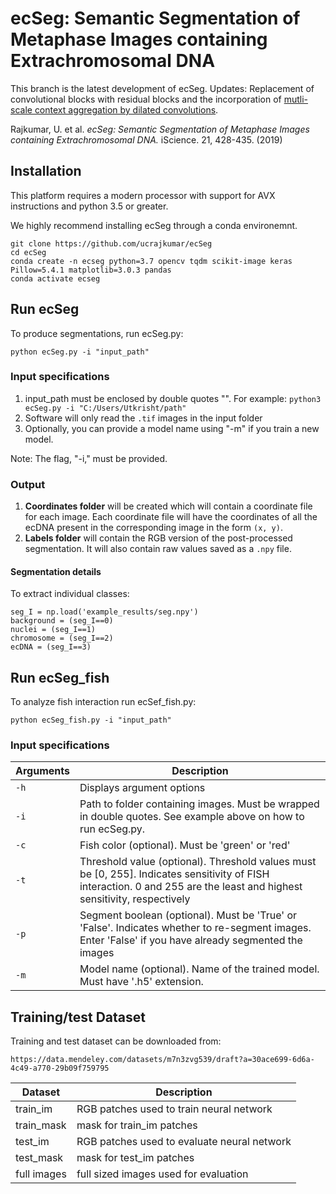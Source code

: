 # ecSeg: Semantic Segmentation of Metaphase Images containing Extrachromosomal DNA

This branch is the latest development of ecSeg. Updates: Replacement of convolutional blocks with residual blocks and the incorporation of [mutli-scale context aggregation by dilated convolutions](https://arxiv.org/abs/1511.07122).

Rajkumar, U. et al. *ecSeg: Semantic Segmentation of Metaphase Images containing Extrachromosomal DNA.* iScience. 21, 428-435. (2019)

## Installation
This platform requires a modern processor with support for AVX instructions and python 3.5 or greater. 

We highly recommend installing ecSeg through a conda environemnt.
```
git clone https://github.com/ucrajkumar/ecSeg
cd ecSeg
conda create -n ecseg python=3.7 opencv tqdm scikit-image keras Pillow=5.4.1 matplotlib=3.0.3 pandas
conda activate ecseg
```

## Run ecSeg
To produce segmentations, run ecSeg.py:
```
python ecSeg.py -i "input_path"
```

### Input specifications
1. input_path must be enclosed by double quotes "". For example: `python3 ecSeg.py -i "C:/Users/Utkrisht/path"`
2. Software will only read the `.tif` images in the input folder
4. Optionally, you can provide a model name using "-m" if you train a new model.

Note: The flag, "-i," must be provided.

### Output 
1. **Coordinates folder** will be created which will contain a coordinate file for each image. Each coordinate file will have the coordinates of all the ecDNA present in the corresponding image in the form `(x, y)`.
2.  **Labels folder** will contain the RGB version of the post-processed segmentation. It will also contain raw values saved as a `.npy` file.

#### Segmentation details

To extract individual classes:

```
seg_I = np.load('example_results/seg.npy')
background = (seg_I==0)
nuclei = (seg_I==1)
chromosome = (seg_I==2)
ecDNA = (seg_I==3)
```

## Run ecSeg_fish
To analyze fish interaction run ecSef_fish.py:
```
python ecSeg_fish.py -i "input_path"
```

### Input specifications

Arguments | Description 
---| ---|
`-h` | Displays argument options
`-i` | Path to folder containing images. Must be wrapped in double quotes. See example above on how to run ecSeg.py.
`-c` | Fish color (optional). Must be 'green' or 'red'
`-t` | Threshold value (optional). Threshold values must be [0, 255]. Indicates sensitivity of FISH interaction. 0 and 255 are the least and highest sensitivity, respectively
`-p` | Segment boolean (optional). Must be 'True' or 'False'. Indicates whether to re-segment images. Enter 'False' if you have already segmented the images
`-m` | Model name (optional). Name of the trained model. Must have '.h5' extension.

## Training/test Dataset
Training and test dataset can be downloaded from:
```
https://data.mendeley.com/datasets/m7n3zvg539/draft?a=30ace699-6d6a-4c49-a770-29b09f759795
```

Dataset | Description
---|---|
train_im| RGB patches used to train neural network 
train_mask| mask for train_im patches 
test_im|  RGB patches used to evaluate neural network 
test_mask| mask for test_im patches 
full images | full sized images used for evaluation
